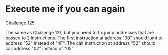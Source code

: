 # Execute me if you can again

[Challenge 125](https://ringzer0ctf.com/challenges/125)

The same as Challenge 121, but you need to fix jump addresses that are passed to 2 instructions.
The first instruction at address "00" should jumt to address "52" instead of "4F".
The call instruction at address "52" should call address "02" instead of "05".
